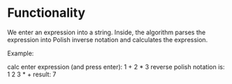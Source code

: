 # Functionality

We enter an expression into a string. Inside, the algorithm parses the expression into
Polish inverse notation and calculates the expression.

Example:

calc 
enter expression (and press enter): 
1 + 2 * 3
reverse polish notation is:
1 2 3 * +
result:
7
